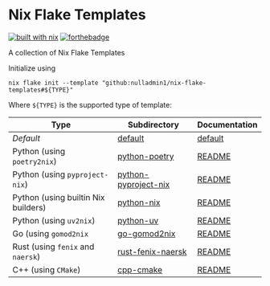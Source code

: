 # Nix Flake Templates

[![built with nix](https://builtwithnix.org/badge.svg)](https://builtwithnix.org) [![forthebadge](https://forthebadge.com/images/badges/0-percent-optimized.svg)](https://forthebadge.com)

A collection of Nix Flake Templates

Initialize using

```shell
nix flake init --template "github:nulladmin1/nix-flake-templates#${TYPE}"
```

Where `${TYPE}` is the supported type of template:

| Type                                | Subdirectory                                 | Documentation                            |
| ----------------------------------- | -------------------------------------------- | ---------------------------------------- |
| _Default_                           | [default](default)                           | [default](default/README.md)             |
| Python (using `poetry2nix`)         | [python-poetry](python-poetry)               | [README](python-poetry/README.md)        |
| Python (using `pyproject-nix`)      | [python-pyproject-nix](python-pyproject-nix) | [README](python-pyproject-nix/README.md) |
| Python (using builtin Nix builders) | [python-nix](python-nix)                     | [README](python-nix/README.md)           |
| Python (using `uv2nix`)             | [python-uv](python-uv)                       | [README](python-uv/README.md)            |
| Go (using `gomod2nix`               | [go-gomod2nix](go-gomod2nix)                 | [README](go-gomod2nix/README.md)         |
| Rust (using `fenix` and `naersk`)   | [rust-fenix-naersk](rust-fenix-naersk)       | [README](rust-fenix-naersk/README.md)    |
| C++ (using `CMake`)                 | [cpp-cmake](cpp-cmake)                       | [README](cpp-cmake/README.md)            |

